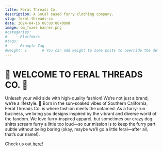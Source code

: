 ```yaml
---
title: Feral Threads Co.
description: A SoCal based furry clothing company.
slug: feral-threads-co
date: 2024-04-16 00:00:00+0000
image: cm_foxes banner.png
#categories:
#    - Platfomrs
#tags:
#    - Example Tag
#weight: 1       # You can add weight to some posts to override the default sorting (date descending)
---
```


# 🐾 WELCOME TO FERAL THREADS CO. 🐾
Unleash your wild side with high-quality fashion! We’re not just a brand; we’re a lifestyle. 🌴 Born in the sun-soaked vibes of Southern California, Feral Threads Co. is where fashion meets the untamed. As a furry-run business, we bring you designs inspired by the vibrant and diverse world of the fandom. We love furry-inspired apparel, but sometimes our crazy dog shirts scream furry a little too loud—so our mission is to keep the furry part subtle without being boring (okay, maybe we’ll go a little feral—after all, that’s our name!).

Check us out [here!](https://www.feralthreads.co)